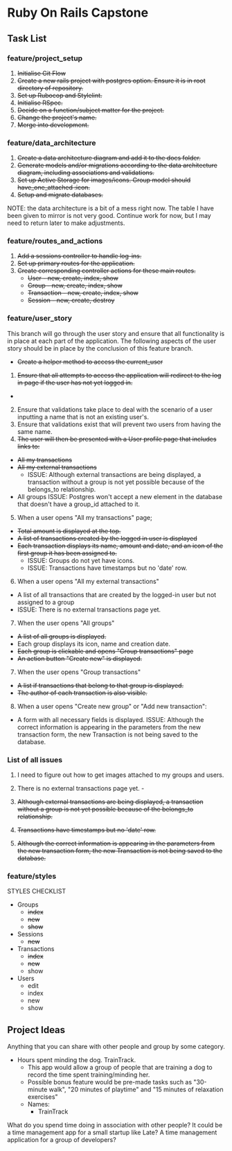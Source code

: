 # Ruby On Rails Capstone

## Task List

### feature/project_setup
1. ~~Initialise Git Flow~~
1. ~~Create a new rails project with postgres option. Ensure it is in root directory of repository.~~
1. ~~Set up Rubocop and Stylelint.~~
1. ~~Initialise RSpec.~~
1. ~~Decide on a function/subject matter for the project.~~
1. ~~Change the project's name.~~
1. ~~Merge into development.~~

### feature/data_architecture
1. ~~Create a data architecture diagram and add it to the docs folder.~~
2. ~~Generate models and/or migrations according to the data architecture diagram, including associations and validations.~~
3. ~~Set up Active Storage for images/icons. Group model should have_one_attached :icon.~~
3. ~~Setup and migrate databases.~~

NOTE: the data architecture is a bit of a mess right now. The table I have been given to mirror is not very good. Continue work for now, but I may need to return later to make adjustments.

### feature/routes_and_actions
1. ~~Add a sessions controller to handle log-ins.~~
1. ~~Set up primary routes for the application.~~
2. ~~Create corresponding controller actions for these main routes.~~
    - ~~User - new, create, index, show~~
    - ~~Group - new, create, index, show~~
    - ~~Transaction - new, create, index, show~~
    - ~~Session - new, create, destroy~~

### feature/user_story
This branch will go through the user story and ensure that all functionality is in place at each part of the application. The following aspects of the user story should be in place by the conclusion of this feature branch.

  - ~~Create a helper method to access the current_user~~
1. ~~Ensure that all attempts to access the application will redirect to the log in page if the user has not yet logged in.~~
  - 
2. Ensure that validations take place to deal with the scenario of a user inputting a name that is not an existing user's.
3. Ensure that validations exist that will prevent two users from having the same name.
4. ~~The user will then be presented with a User profile page that includes links to:~~
  - ~~All my transactions~~
  - ~~All my external transactions~~
    - ISSUE: Although external transactions are being displayed, a transaction without a group is not yet possible because of the belongs_to relationship.
  - All groups
    ISSUE: Postgres won't accept a new element in the database that doesn't have a group_id attached to it.

5. When a user opens "All my transactions" page;
  - ~~Total amount is displayed at the top.~~
  - ~~A list of transactions created by the logged in user is displayed~~
  - ~~Each transaction displays its name, amount and date, and an icon of the first group it has been assigned to.~~
    - ISSUE: Groups do not yet have icons.
    - ISSUE: Transactions have timestamps but no 'date' row.
6. When a user opens "All my external transactions"
  - A list of all transactions that are created by the logged-in user but not assigned to a group
  - ISSUE: There is no external transactions page yet.
7. When the user opens "All groups"
  - ~~A list of all groups is displayed.~~
  - Each group displays its icon, name and creation date.
  - ~~Each group is clickable and opens "Group transactions" page~~
  - ~~An action button "Create new" is displayed.~~
7. When the user opens "Group transactions"
  - ~~A list if transactions that belong to that group is displayed.~~
  - ~~The author of each transaction is also visible.~~
8. When a user opens "Create new group" or "Add new transaction":
  - A form with all necessary fields is displayed.
  ISSUE: Although the correct information is appearing in the parameters from the new transaction form, the new Transaction is not being saved to the database.

### List of all issues
1. I need to figure out how to get images attached to my groups and users.
2. There is no external transactions page yet. - 

1. ~~Although external transactions are being displayed, a transaction without a group is not yet possible because of the belongs_to relationship.~~
4. ~~Transactions have timestamps but no 'date' row.~~
6. ~~Although the correct information is appearing in the parameters from the new transaction form, the new Transaction is not being saved to the database.~~ 

### feature/styles

STYLES CHECKLIST
- Groups
  - ~~index~~
  - ~~new~~
  - ~~show~~
- Sessions
  - ~~new~~
- Transactions
  - ~~index~~
  - ~~new~~
  - show
- Users
  - edit
  - index
  - new
  - show

## Project Ideas 

Anything that you can share with other people and group by some category.

- Hours spent minding the dog. TrainTrack.
  - This app would allow a group of people that are training a dog to record the time spent training/minding her.
  - Possible bonus feature would be pre-made tasks such as "30-minute walk", "20 minutes of playtime" and "15 minutes of relaxation exercises"
  - Names: 
    - TrainTrack

What do you spend time doing in association with other people?
It could be a time management app for a small startup like Late?
A time management application for a group of developers?

